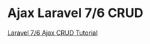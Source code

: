 # Ajax Laravel 7/6 CRUD

[Laravel 7/6 Ajax CRUD Tutorial](https://www.itsolutionstuff.com/post/laravel-6-ajax-crud-tutorialexample.html)
